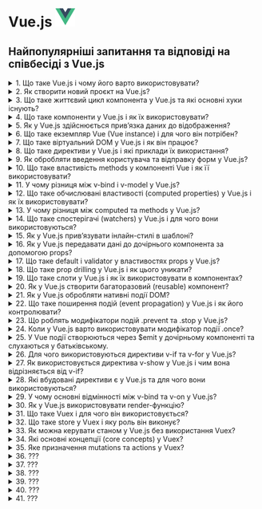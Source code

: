 <h1>
  Vue.js <img src="./assets/vuejs.svg" width="40" height="40" />
</h1>

<h2>Найпопулярніші запитання та відповіді на співбесіді з Vue.js</h2>

<details>
<summary>1. Що таке Vue.js і чому його варто використовувати?</summary>

#### Vue.js

**Vue.js** — це прогресивний JavaScript-фреймворк для створення інтерфейсів
користувача. Його використовують через простоту у вивченні, реактивність, легку
інтеграцію у проєкти та сильну екосистему (Vue Router, Pinia, Nuxt). Підходить
як для малих компонентів, так і для масштабних SPA.

</details>

<details>
<summary>2. Як створити новий проєкт на Vue.js?</summary>

#### Vue.js

Для швидкого старту використовують create-vue (офіційний CLI):

```bash
npm create vue@latest
```

Далі обирають потрібні опції (TypeScript, Router, Pinia, ESLint). Або ж можна
інтегрувати Vue у вже існуючий проєкт через npm install vue.

</details>

<details>
<summary>3. Що таке життєвий цикл компонента у Vue.js та які основні хуки існують?</summary>

#### Vue.js

Життєвий цикл — це послідовність етапів, які проходить компонент від створення
до знищення. Основні хуки:

- **onBeforeMount / onMounted** — до та після монтування DOM.

- **onBeforeUpdate / onUpdated** — до та після оновлення реактивних даних.

- **onBeforeUnmount / onUnmounted** — до та після видалення компонента.

- **onActivated / onDeactivated** — для компонентів з `<keep-alive>`.

Вони дозволяють виконувати побічні ефекти (запити, підписки, очищення).

</details>

<details>
<summary>4. Що таке компоненти у Vue.js і як їх використовувати?</summary>

#### Vue.js

Компоненти у Vue.js — це повторно використовувані ізольовані блоки інтерфейсу (з
логікою, шаблоном і стилями).

**Використання:**

1. Оголошуємо компонент (.vue файл або об’єкт).

2. Реєструємо (локально чи глобально).

3. Використовуємо як HTML-тег у шаблоні:

```jsx
<MyButton />
```

</details>

<details>
<summary>5. Як у Vue.js здійснюється прив’язка даних до відображення?</summary>

#### Vue.js

У Vue.js дані зв’язуються реактивно через data binding:

- **Інтерполяція:** `{{ message }}`

- **Атрибути:** `:src="imageUrl"`

- **Двостороння прив’язка:** `v-model="formInput"`

Все це базується на реактивності Vue, тож зміни в стані автоматично оновлюють
DOM.

</details>

<details>
<summary>6. Що таке екземпляр Vue (Vue instance) і для чого він потрібен?</summary>

#### Vue.js

Екземпляр Vue — це об’єкт, створений через `createApp()` (у Vue 3) або
`new Vue()` (у Vue 2). Він є коренем застосунку: керує реактивними даними,
методами, життєвим циклом і рендерингом компонентів у DOM.

</details>

<details>
<summary>7. Що таке віртуальний DOM у Vue.js і як він працює?</summary>

#### Vue.js

Віртуальний DOM — це легка копія реального DOM, яку Vue використовує для
оптимізації оновлень. Коли дані змінюються:

1. Vue оновлює віртуальний DOM.

2. Порівнює його з попередньою версією (diffing).

3. Мінімально оновлює тільки ті частини реального DOM, які змінилися.

Це підвищує продуктивність і зменшує кількість дорогих операцій з DOM.

</details>

<details>
<summary>8. Що таке директиви у Vue.js і які приклади їх використання?</summary>

#### Vue.js

Директиви — це спеціальні атрибути з префіксом v-, які дають Vue інструкції для
роботи з DOM.

Приклади:

- **v-if="isVisible"** — умовне рендерення

- **v-for="item in list"** — рендеринг списків

- **v-model="inputValue"** — двостороння прив’язка

- **v-bind:src="imageUrl"** або скорочено **:src="imageUrl"** — прив’язка
  атрибутів

- **v-on:click="handleClick"** або **@click="handleClick"** — обробка подій

</details>

<details>
<summary>9. Як обробляти введення користувача та відправку форм у Vue.js?</summary>

#### Vue.js

1. Двостороння прив’язка: v-model для input, textarea, select

```jsx
<input v-model="username" />
```

2. Обробка подій: v-on або скорочено @ для submit або click

```jsx
<form @submit.prevent="handleSubmit">
```

3. Методи компонента: у методі handleSubmit обробляємо дані та виконуємо логіку
   (наприклад, валідацію або API-запит).

</details>

<details>
<summary>10. Що таке властивість methods у компоненті Vue і як її використовувати?</summary>

#### Vue.js

`methods` — це об’єкт у компоненті, де визначаються функції для обробки подій
або виконання логіки. Приклад:

```jsx
<script>
export default {
  data() {
    return { count: 0 }
  },
  methods: {
    increment() {
      this.count++
    }
  }
}
</script>

<template>
  <button @click="increment">Натисни</button>
</template>
```

Методи можна викликати в шаблоні або всередині інших методів, вони мають доступ
до this (стану компонента).

</details>

<details>
<summary>11. У чому різниця між v-bind і v-model у Vue.js?</summary>

#### Vue.js

`v-bind` — одностороння прив’язка даних: передає значення зі стану в атрибут
елемента або проп компонента.

```jsx
<img :src="imageUrl" />
```

`v-model` — двостороння прив’язка: синхронізує дані між станом і елементом
форми/компонентом.

```jsx
<input v-model="username" />
```

Тобто v-bind = тільки з даних у DOM, а v-model = в обидві сторони (дані ⇆ DOM).

</details>

<details>
<summary>12. Що таке обчислювані властивості (computed properties) у Vue.js і як їх використовувати?</summary>

#### Vue.js

`computed` — це властивості, які обчислюються на основі інших реактивних даних і
кешуються, поки залежності не зміняться.

#### Приклад:

```jsx
<script>
export default {
  data() {
    return { firstName: 'Іван', lastName: 'Петренко' }
  },
  computed: {
    fullName() {
      return this.firstName + ' ' + this.lastName
    }
  }
}
</script>

<template>
  <p>{{ fullName }}</p>
</template>
```

Використовуються для обчислень у шаблоні без дублювання логіки та для
оптимізації (не викликаються щоразу, як methods).

</details>

<details>
<summary>13. У чому різниця між computed та methods у Vue.js?</summary>

#### Vue.js

`computed` — обчислювані властивості, які кешуються і автоматично
перевираховуються лише тоді, коли змінюються їхні залежності. Використовуються
для оптимізованих розрахунків у шаблоні.

`methods` — функції, які виконуються щоразу при виклику, навіть якщо їхні
залежності не змінилися.

- Якщо потрібна оптимізація та реактивність — використовуємо `computed`.
- Якщо потрібна дія чи будь-яка логіка без кешування — `methods`.

</details>

<details>
<summary>14. Що таке спостерігачі (watchers) у Vue.js і для чого вони використовуються?</summary>

#### Vue.js

`watch` — це механізм для відстеження змін у реактивних даних і виконання дій у
відповідь.

#### Приклад:

```jsx
<script>
export default {
  data() {
    return { count: 0 }
  },
  watch: {
    count(newVal, oldVal) {
      console.log(`Зміна: ${oldVal} → ${newVal}`)
    }
  }
}
</script>
```

#### Використовується для:

- реакції на зміну даних (API-запити, збереження у localStorage),

- асинхронних чи "дорогих" операцій, які не доречно виконувати у computed.

</details>

<details>
<summary>15. Як у Vue.js прив’язувати інлайн-стилі в шаблоні?</summary>

#### Vue.js

Інлайн-стилі задаються через v-bind:style (скорочено :style), приймаючи об’єкт
або масив:

```html
<!-- Об’єкт -->
<div :style="{ color: activeColor, fontSize: size + 'px' }"></div>

<!-- Масив об’єктів -->
<div :style="[baseStyle, overrideStyle]"></div>

Також можна прив’язувати динамічні CSS-змінні:

<div :style="{ '--main-color': color }"></div>
```

</details>

<details>
<summary>16. Як у Vue.js передавати дані до дочірнього компонента за допомогою props?</summary>

#### Vue.js

1. У дочірньому компоненті оголошуємо props:

```jsx
<script>
export default {
  props: {
    title: String,
    count: Number
  }
}
</script>
```

2. У батьківському компоненті передаємо значення через атрибути:

```jsx
<ChildComponent :title="pageTitle" :count="items.length" />
```

Props — це односторонній потік даних (від батька до дитини).

</details>

<details>
<summary>17. Що таке default і validator у властивостях props у Vue.js?</summary>

#### Vue.js

У Vue для props можна задати додаткові опції:

- `default` — значення за замовчуванням, якщо проп не переданий:

```js
props: {
  count: {
    type: Number,
    default: 0
  }
}
```

- `validator` — функція для кастомної валідації значення:

```js
props: {
  status: {
    type: String,
    validator: value => ['success', 'error', 'warning'].includes(value)
  }
}
```

Це допомагає робити компонент більш надійним і передбачуваним.

</details>

<details>
<summary>18. Що таке prop drilling у Vue.js і як цього уникати?</summary>

#### Vue.js

**Prop drilling** — це ситуація, коли дані передаються через кілька рівнів
компонентів лише для того, щоб дістатися до "глибокого" дочірнього компонента.
Це ускладнює підтримку коду.

#### Як уникати:

- Використовувати provide/inject для прямої передачі даних вниз по ієрархії.

- Використовувати Pinia або Vuex для глобального стану.

- За потреби — event bus або emit (але тільки для локальних випадків).

У Vue 3 найчастіше застосовують Pinia як стандартне рішення.

</details>

<details>
<summary>19. Що таке слоти у Vue.js і як їх використовувати в компонентах?</summary>

#### Vue.js

Слоти дозволяють передавати вміст від батьківського компонента в дочірній у
визначене місце шаблону.

#### Приклад:

```jsx
<!-- Дочірній компонент -->
<template>
  <div class="card">
    <slot></slot> <!-- місце для вмісту від батька -->
  </div>
</template>

<!-- Батьківський компонент -->
<Card>
  <p>Тут контент для слота</p>
</Card>
```

#### Також є:

- `named slots` — для кількох місць вставки

- `scoped slots` — для передачі даних з дочірнього вмісту батькові

</details>

<details>
<summary>20. Як у Vue.js створити багаторазовий (reusable) компонент?</summary>

#### Vue.js

Щоб зробити компонент багаторазовим:

1. Винести логіку, шаблон і стилі у окремий .vue файл.

2. Використовувати props для налаштувань і слоти для динамічного вмісту.

3. Реєструвати компонент глобально (app.component) або локально у батьківському
   компоненті.

#### Приклад:

```jsx
<!-- Button.vue -->
<template>
  <button :class="typeClass"><slot /></button>
</template>
<script>
export default {
  props: { typeClass: String }
}
</script>

<!-- Використання -->
<MyButton typeClass="primary">Натисни</MyButton>
```

Цей підхід дозволяє повторно використовувати компонент у різних місцях проєкту з
різними даними.

</details>

<details>
<summary>21. Як у Vue.js обробляти нативні події DOM?</summary>

#### Vue.js

Нативні події прив’язуються через директиву v-on або скорочення @:

```html
<button @click="handleClick">Клікни</button>
```

У дочірніх компонентах:

- Якщо елемент емітить власні події (this.$emit), то слухаємо їх звичайно:

```jsx
<ChildComponent @customEvent="doSomething" />
```

- Якщо треба перехопити нативну подію DOM на root-елементі дочірнього компонента
  (у Vue 2) — використовували .native модифікатор:

```jsx
<ChildComponent @click.native="handleClick" />
```

У Vue 3 .native прибрали, натомість треба явно прокидати події (emits) або
вішати обробник напряму на елемент у шаблоні.

</details>

<details>
<summary>22. Що таке поширення подій (event propagation) у Vue.js і як його контролювати?</summary>

#### Vue.js

Поширення подій у Vue.js працює так само, як у звичайному DOM: подія спочатку
йде вниз (capturing), а потім вгору (bubbling) деревом елементів.

#### Як контролювати:

- `.stop` — зупиняє поширення (аналог `event.stopPropagation()`):

```html
<button @click.stop="handleClick">Клік</button>
```

- `.prevent` — скасовує дію браузера (аналог `event.preventDefault()`):

```html
<form @submit.prevent="submitForm"></form>
```

- `.capture` — слухає подію на фазі capturing.

- `.self` — виконує обробник лише якщо подія сталася саме на цьому елементі.

У Vue події можна контролювати чисто через модифікатори, без прямого виклику
`event.stopPropagation()`.

</details>

<details>
<summary>23. Що роблять модифікатори подій .prevent та .stop у Vue.js?</summary>

#### Vue.js

- `.prevent` — викликає `event.preventDefault()`, тобто скасовує стандартну
  поведінку браузера.

```html
<form @submit.prevent="handleSubmit">...</form>
```

- `.stop` — викликає `event.stopPropagation()`, тобто зупиняє подальше поширення
  події вгору по DOM.

```html
<button @click.stop="handleClick">Клік</button>
```

Використовуються для контролю поведінки подій без написання додаткового JS-коду
в методах.

</details>

<details>
<summary>24. Коли у Vue.js варто використовувати модифікатор події .once?</summary>

#### Vue.js

- `.once` змушує обробник події виконатися лише один раз для цього елемента,
  після чого він автоматично знімається.

#### Приклад:

```html
<button @click.once="handleClick">Клікни один раз</button>
```

Використовується, коли потрібно одноразове виконання дії (наприклад, реєстрація
користувача, початковий запит до API, показ повідомлення).

</details>

<details>
<summary>25. У Vue події створюються через $emit у дочірньому компоненті та слухаються у батьківському.</summary>

#### Vue.js

- Приклад:

```html
<!-- Child.vue -->
<template>
  <button @click="$emit('increment', 1)">+1</button>
</template>

<!-- Parent.vue -->
<template>
  <Child @increment="handleIncrement" />
</template>

<script>
  export default {
    methods: {
      handleIncrement(value) {
        console.log('Отримав від дитини:', value);
      },
    },
  };
</script>
```

- У Vue 3 бажано явно описувати події в опції emits:

```js
emits: ['increment'];
```

- Це робить код більш передбачуваним і зрозумілим.

</details>

<details>
<summary>26. Для чого використовуються директиви v-if та v-for у Vue.js?</summary>

#### Vue.js

`v-if` — умовне рендерення: додає або видаляє елемент з DOM залежно від умови.

```html
<p v-if="isLoggedIn">Привіт, користувачу!</p>
```

`v-for` — ітерація: рендерить список елементів на основі масиву чи об’єкта.

```html
<li v-for="item in items" :key="item.id">{{ item.name }}</li>
```

Разом їх треба використовувати обережно (v-if має пріоритет над v-for).

</details>

<details>
<summary>27. Як використовується директива v-show у Vue.js і чим вона відрізняється від v-if?</summary>

#### Vue.js

- `v-show` — приховує/показує елемент через CSS (display: none), але елемент
  завжди присутній у DOM.

```html
<p v-show="isVisible">Привіт!</p>
```

- `v-if` — додає або повністю видаляє елемент із DOM залежно від умови.

```html
<p v-if="isVisible">Привіт!</p>
```

Використовуємо v-if, коли елемент може взагалі не існувати, а v-show — коли
треба часто перемикати видимість без перевідтворення DOM.

</details>

<details>
<summary>28. Які вбудовані директиви є у Vue.js та для чого вони використовуються?</summary>

#### Vue.js

Основні вбудовані директиви Vue.js:

- `v-bind` — прив’язка атрибутів/props до даних.

- `v-model` — двостороння прив’язка між станом і формою.

- `v-if` / `v-else-if` / `v-else` — умовне рендерення.

- `v-show` — показ/приховування елемента через CSS.

- `v-for` — рендеринг списків.

- `v-on` — обробка подій.

- `v-slot` — робота зі слотами.

- `v-pre` — пропускає компіляцію шаблону (показує як є).

- `v-once` — рендерить елемент один раз (не оновлюється при змінах).

- `v-html` — вставка сирого HTML (застосовувати обережно).

Ці директиви дають змогу легко керувати DOM без прямого маніпулювання ним.

</details>

<details>
<summary>29. У чому основні відмінності між v-bind та v-on у Vue.js?</summary>

#### Vue.js

- `v-bind` — використовується для прив’язки даних до атрибутів або props.

```html
<img :src="imageUrl" /> <ChildComponent :title="pageTitle" />
```

- `v-on` — використовується для прив’язки обробників подій до елементів чи
  компонентів.

```html
<button @click="handleClick">Клік</button>
<ChildComponent @customEvent="doSomething" />
```

Коротко: v-bind = дані → атрибут, v-on = подія → метод.

</details>

<details>
<summary>30. Як у Vue.js використовувати render-функцію?</summary>

#### Vue.js

Render-функція дозволяє будувати віртуальний DOM напряму за допомогою
JavaScript, без шаблонів. Використовується для динамічного або умовного
створення складних структур.

#### Приклад (Vue 3):

```js
import { h } from 'vue';

export default {
  render() {
    return h('button', { onClick: () => alert('Клік!') }, 'Натисни');
  },
};
```

#### Використовують, коли:

- потрібен повний контроль над створенням елементів,

- пишуть високорівневі UI-бібліотеки (наприклад, Vuetify, Element Plus),

- треба умовно чи програмно будувати структуру.

</details>

<details>
<summary>31. Що таке Vuex і для чого він використовується?</summary>

#### Vue.js

Vuex — це офіційна бібліотека для глобального управління станом у Vue 2/3. Вона
базується на концепції єдиного сховища (store) з чіткими правилами зміни даних.

**Основні частини:**

- `state` — глобальні дані

- `getters` — обчислені властивості над state

- `mutations` — синхронні зміни state

- `actions` — асинхронна логіка, що викликає mutations

- `modules` — поділ стану на частини

У Vue 3 новим стандартом стала Pinia, але Vuex ще часто зустрічається у великих
проєктах.

</details>

<details>
<summary>32. Що таке store у Vuex і яку роль він виконує?</summary>

#### Vue.js

**Store** — це центральне сховище даних у Vuex, яке містить увесь глобальний
стан застосунку.

#### Його роль:

- забезпечує єдине джерело правди для всіх компонентів;

- дозволяє компонентам зчитувати дані через state і getters;

- змінювати дані тільки через контрольовані механізми — mutations (синхронно) та
  actions (асинхронно).

#### Приклад створення store:

```JavaScript
import { createStore } from 'vuex'

const store = createStore({
  state: { count: 0 },
  mutations: {
    increment(state) { state.count++ }
  }
})
```

Store робить стан передбачуваним і спрощує відлагодження у великих Vue-додатках.

</details>

<details>
<summary>33. Як можна керувати станом у Vue.js без використання Vuex?</summary>

#### Vue.js

Без Vuex є кілька способів:

1. **Props + events (emits)** – передача даних згори вниз (props) і підйом подій
   знизу вгору (emits). Підходить для невеликих додатків.

2. **Provide / Inject** – передача стану через ієрархію компонентів без
   проп-дріллінгу.

3. **Composition API (reactive, ref)** – створення власних composables для
   збереження та повторного використання стану.

4. **Pinia** – офіційно рекомендований lightweight store для Vue 3 (альтернатива
   Vuex).

5. **LocalStorage / sessionStorage** – для збереження стану між
   перезавантаженнями сторінки.

Найчастіше у Vue 3 без Vuex застосовують Pinia або Composition API.

</details>

<details>
<summary>34. Які основні концепції (core concepts) у Vuex?</summary>

#### Vue.js

Vuex базується на таких ключових концепціях:

1. **State** – єдине джерело глобального стану додатку.

2. **Getters** – обчислені властивості для state (аналог computed).

3. **Mutations** – синхронні методи для зміни state.

4. **Actions** – асинхронна логіка, яка може викликати mutations.

5. **Modules** – розбиття store на незалежні підмодулі для масштабування.

Це забезпечує передбачуваний, централізований і структурований спосіб керування
даними.

</details>

<details>
<summary>35. Яке призначення mutations та actions у Vuex?</summary>

#### Vue.js

- **Mutations** – єдиний спосіб синхронно змінювати state. Вони завжди прості,
  передбачувані та відстежувані.

- **Actions** – містять асинхронну логіку (наприклад, API-запити) і в кінці
  викликають mutations для зміни стану.

#### Коротко:

- Mutations = зміна стану

- Actions = бізнес-логіка + асинхронність

</details>

<details>
<summary>36. ???</summary>

#### Vue.js

- Coming soon...😎

</details>

<details>
<summary>37. ???</summary>

#### Vue.js

- Coming soon...😎

</details>

<details>
<summary>38. ???</summary>

#### Vue.js

- Coming soon...😎

</details>

<details>
<summary>39. ???</summary>

#### Vue.js

- Coming soon...😎

</details>

<details>
<summary>40. ???</summary>

#### Vue.js

- Coming soon...😎

</details>

<details>
<summary>41. ???</summary>

#### Vue.js

- Coming soon...😎

</details>
